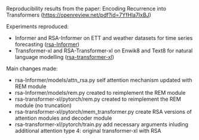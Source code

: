 Reproducibility results from the paper: Encoding Recurrence into Transformers (https://openreview.net/pdf?id=7YfHla7IxBJ)

Experiments reproduced: 
* Informer and RSA-Informer on ETT and weather datasets for time series forecasting ([rsa-Informer](https://github.com/COMP6258-Reproducibility-Challenge/COMP6258-Encoding-Recurrence-into-Transformers/tree/main/rsa-Informer))
* Transformer-xl and RSA-Transformer-xl on Enwik8 and Text8 for natural language modelling ([rsa-transformer-xl](https://github.com/COMP6258-Reproducibility-Challenge/COMP6258-Encoding-Recurrence-into-Transformers/tree/main/rsa-transformer-xl))

Main changes made:
* rsa-Informer/models/attn_rsa.py self attention mechanism updated with REM module
* rsa-Informer/models/rem.py created to reimplement the REM module
* rsa-transformer-xl/pytorch/rem.py created to reimplement the REM module (no truncation)
* rsa-transformer-xl/pytorch/mem_transformer.py create RSA versions of attention modules and decoder module
* rsa-transformer-xl/pytorch/train.py add necessary arguments inluding additional attention type 4: original transformer-xl with RSA
